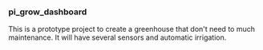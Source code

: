 ### pi_grow_dashboard
This is a prototype project to create a greenhouse that don't need to much maintenance.
It will have several sensors and automatic irrigation.
